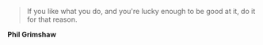 >If you like what you do, and you're lucky enough to be good at it, do it for that reason.

**Phil Grimshaw**